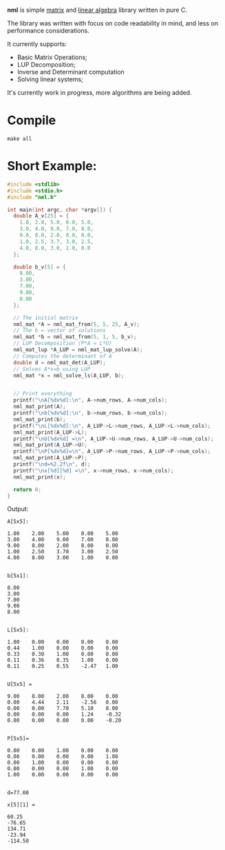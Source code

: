 **nml** is simple [matrix](https://en.wikipedia.org/wiki/Matrix_(mathematics)) and [linear algebra](https://en.wikipedia.org/wiki/Linear_algebra) library written in pure C.

The library was written with focus on code readability in mind, and less on performance considerations.

It currently supports:
* Basic Matrix Operations;
* LUP Decomposition;
* Inverse and Determinant computation
* Solving linear systems;

It's currently work in progress, more algorithms are being added.

# Compile

```
make all
```

# Short Example:

```c
#include <stdlib>
#include <stdio.h>
#include "nml.h"

int main(int argc, char *argv[]) {
  double A_v[25] = {
    1.0, 2.0, 5.0, 0.0, 5.0,
    3.0, 4.0, 9.0, 7.0, 8.0,
    9.0, 8.0, 2.0, 8.0, 0.0,
    1.0, 2.5, 3.7, 3.0, 2.5,
    4.0, 8.0, 3.0, 1.0, 0.0
  };

  double b_v[5] = {
    8.00,
    3.00,
    7.00,
    9.00,
    8.00
  };

  // The initial matrix
  nml_mat *A = nml_mat_from(5, 5, 25, A_v);
  // The b = vector of solutions
  nml_mat *b = nml_mat_from(5, 1, 5, b_v);
  // LUP Decomposition (P*A = L*U)
  nml_mat_lup *A_LUP = nml_mat_lup_solve(A);
  // Computes the determinant of A
  double d = nml_mat_det(A_LUP);
  // Solves A*x=b using LUP
  nml_mat *x = nml_solve_ls(A_LUP, b);


  // Print everything
  printf("\nA[%dx%d]:\n", A->num_rows, A->num_cols);
  nml_mat_print(A);
  printf("\nb[%dx%d]:\n", b->num_rows, b->num_cols);
  nml_mat_print(b);
  printf("\nL[%dx%d]:\n", A_LUP->L->num_rows, A_LUP->L->num_cols);
  nml_mat_print(A_LUP->L);
  printf("\nU[%dx%d] =\n", A_LUP->U->num_rows, A_LUP->U->num_cols);
  nml_mat_print(A_LUP->U);
  printf("\nP[%dx%d]=\n", A_LUP->P->num_rows, A_LUP->P->num_cols);
  nml_mat_print(A_LUP->P);
  printf("\nd=%2.2f\n", d);
  printf("\nx[%d][%d] =\n", x->num_rows, x->num_cols);
  nml_mat_print(x);

  return 0;
}
```

Output:

```
A[5x5]:

1.00	2.00	5.00	0.00	5.00
3.00	4.00	9.00	7.00	8.00
9.00	8.00	2.00	8.00	0.00
1.00	2.50	3.70	3.00	2.50
4.00	8.00	3.00	1.00	0.00


b[5x1]:

8.00
3.00
7.00
9.00
8.00


L[5x5]:

1.00	0.00	0.00	0.00	0.00
0.44	1.00	0.00	0.00	0.00
0.33	0.30	1.00	0.00	0.00
0.11	0.36	0.35	1.00	0.00
0.11	0.25	0.55	-2.47	1.00


U[5x5] =

9.00	8.00	2.00	8.00	0.00
0.00	4.44	2.11	-2.56	0.00
0.00	0.00	7.70	5.10	8.00
0.00	0.00	0.00	1.24	-0.32
0.00	0.00	0.00	0.00	-0.20


P[5x5]=

0.00	0.00	1.00	0.00	0.00
0.00	0.00	0.00	0.00	1.00
0.00	1.00	0.00	0.00	0.00
0.00	0.00	0.00	1.00	0.00
1.00	0.00	0.00	0.00	0.00


d=77.00

x[5][1] =

60.25
-76.65
134.71
-23.94
-114.50
```
